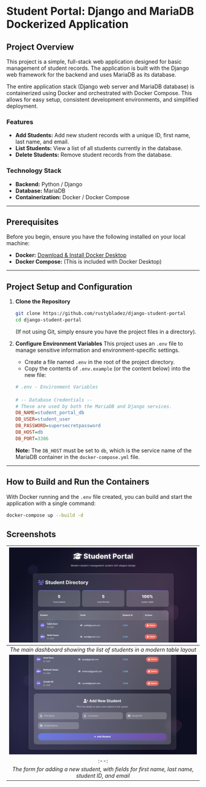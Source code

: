 # Student Portal: Django and MariaDB Dockerized Application

## Project Overview

This project is a simple, full-stack web application designed for basic management of student records. The application is built with the Django web framework for the backend and uses MariaDB as its database.

The entire application stack (Django web server and MariaDB database) is containerized using Docker and orchestrated with Docker Compose. This allows for easy setup, consistent development environments, and simplified deployment.

### Features

- **Add Students:** Add new student records with a unique ID, first name, last name, and email.
- **List Students:** View a list of all students currently in the database.
- **Delete Students:** Remove student records from the database.

### Technology Stack

- **Backend:** Python / Django
- **Database:** MariaDB
- **Containerization:** Docker / Docker Compose

---

## Prerequisites

Before you begin, ensure you have the following installed on your local machine:

- **Docker:** [Download & Install Docker Desktop](https://www.docker.com/products/docker-desktop/)
- **Docker Compose:** (This is included with Docker Desktop)

---

## Project Setup and Configuration

1.  **Clone the Repository**

    ```bash
    git clone https://github.com/rustybladez/django-student-portal
    cd django-student-portal
    ```

    (If not using Git, simply ensure you have the project files in a directory).

2.  **Configure Environment Variables**
    This project uses an `.env` file to manage sensitive information and environment-specific settings.

    - Create a file named `.env` in the root of the project directory.
    - Copy the contents of `.env.example` (or the content below) into the new file:

    ```ini
    # .env - Environment Variables

    # -- Database Credentials --
    # These are used by both the MariaDB and Django services.
    DB_NAME=student_portal_db
    DB_USER=student_user
    DB_PASSWORD=supersecretpassword
    DB_HOST=db
    DB_PORT=3306
    ```

    **Note:** The `DB_HOST` must be set to `db`, which is the service name of the MariaDB container in the `docker-compose.yml` file.

---

## How to Build and Run the Containers

With Docker running and the `.env` file created, you can build and start the application with a single command:

```bash
docker-compose up --build -d
```

## Screenshots

|                                ![alt text](./images/homepage.png)                                 |
| :-----------------------------------------------------------------------------------------------: |
|            _The main dashboard showing the list of students in a modern table layout_             |
|                           ![alt text](./images/add_student_section.png)                           |
|                                               :--:                                                |
| _The form for adding a new student, with fields for first name, last name, student ID, and email_ |
